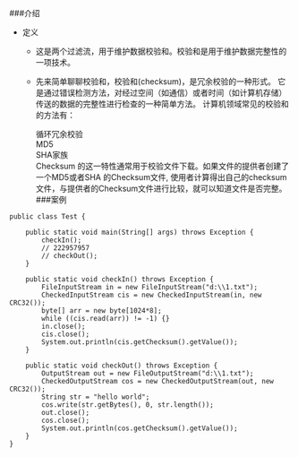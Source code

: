 ###介绍
- 定义
  - 这是两个过滤流，用于维护数据校验和。校验和是用于维护数据完整性的一项技术。
  - 先来简单聊聊校验和，校验和(checksum)，是冗余校验的一种形式。 它是通过错误检测方法，对经过空间（如通信）或者时间（如计算机存储）传送的数据的完整性进行检查的一种简单方法。
    计算机领域常见的校验和的方法有：  
    
    循环冗余校验  
    MD5  
    SHA家族  
    Checksum 的这一特性通常用于校验文件下载。如果文件的提供者创建了一个MD5或者SHA 的Checksum文件, 使用者计算得出自己的checksum 文件，与提供者的Checksum文件进行比较，就可以知道文件是否完整。  
###案例
```
public class Test {

    public static void main(String[] args) throws Exception {
        checkIn();
        // 222957957
        // checkOut();
    }

    public static void checkIn() throws Exception {
        FileInputStream in = new FileInputStream("d:\\1.txt");
        CheckedInputStream cis = new CheckedInputStream(in, new CRC32());
        byte[] arr = new byte[1024*8];
        while ((cis.read(arr)) != -1) {}
        in.close();
        cis.close();
        System.out.println(cis.getChecksum().getValue());
    }

    public static void checkOut() throws Exception {
        OutputStream out = new FileOutputStream("d:\\1.txt");
        CheckedOutputStream cos = new CheckedOutputStream(out, new CRC32());
        String str = "hello world";
        cos.write(str.getBytes(), 0, str.length());
        out.close();
        cos.close();
        System.out.println(cos.getChecksum().getValue());
    }
}
```